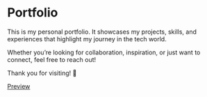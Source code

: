 # Portfolio

This is my personal portfolio. It showcases my projects, skills, and experiences that highlight my journey in the tech world.

Whether you’re looking for collaboration, inspiration, or just want to connect, feel free to reach out!

Thank you for visiting! 🚀

[Preview](https://kamyarazizi.vercel.app/)
